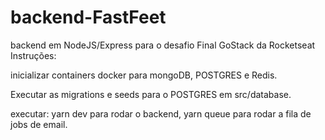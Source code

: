# backend-FastFeet
 backend em NodeJS/Express para o desafio Final GoStack da Rocketseat
 Instruções:
 
 inicializar containers docker para mongoDB, POSTGRES e Redis.
 
 Executar as migrations e seeds para o POSTGRES em src/database.
 
 executar: 
 yarn dev para rodar o backend,
 yarn queue para rodar a fila de jobs de email.
 
